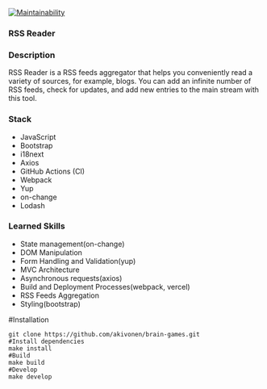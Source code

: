 [![Maintainability](https://api.codeclimate.com/v1/badges/d241602263e8a59ea099/maintainability)](https://codeclimate.com/github/akivonen/frontend-project-11/maintainability)
### RSS Reader
### Description
RSS Reader is a RSS feeds aggregator that helps you conveniently read a variety of sources, for example, blogs. You can add an infinite number of RSS feeds, check for updates, and add new entries to the main stream with this tool.
### Stack
- JavaScript
- Bootstrap
- i18next
- Axios
- GitHub Actions (CI)
- Webpack
- Yup
- on-change
- Lodash
### Learned Skills
- State management(on-change)
- DOM Manipulation
- Form Handling and Validation(yup)
- MVC Architecture
- Asynchronous requests(axios)
- Build and Deployment Processes(webpack, vercel)
- RSS Feeds Aggregation
- Styling(bootstrap)

#Installation
```
git clone https://github.com/akivonen/brain-games.git
#Install dependencies
make install
#Build
make build
#Develop
make develop
```
